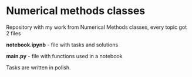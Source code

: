 # Numerical methods classes  
Repository with my work from Numerical Methods classes, every topic got 2 files  
  
**notebook.ipynb** - file with tasks and solutions  
  
**main.py** - file with functions used in a notebook  

Tasks are written in polish.  
